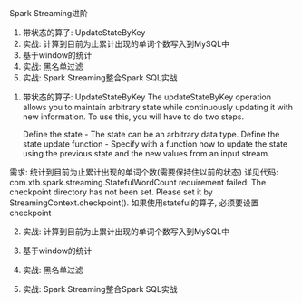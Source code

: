 Spark Streaming进阶

1. 带状态的算子: UpdateStateByKey
2. 实战: 计算到目前为止累计出现的单词个数写入到MySQL中
3. 基于window的统计
4. 实战: 黑名单过滤
5. 实战: Spark Streaming整合Spark SQL实战




1) 带状态的算子: UpdateStateByKey
The updateStateByKey operation allows you to maintain arbitrary state while continuously updating it with new information. To use this, you will have to do two steps.

    Define the state - The state can be an arbitrary data type.
    Define the state update function - Specify with a function how to update the state using the previous state and the new values from an input stream.

需求: 统计到目前为止累计出现的单词个数(需要保持住以前的状态)
详见代码: com.xtb.spark.streaming.StatefulWordCount
requirement failed: The checkpoint directory has not been set. Please set it by StreamingContext.checkpoint().
如果使用stateful的算子, 必须要设置checkpoint




2) 实战: 计算到目前为止累计出现的单词个数写入到MySQL中





3) 基于window的统计





4) 实战: 黑名单过滤





5) 实战: Spark Streaming整合Spark SQL实战





